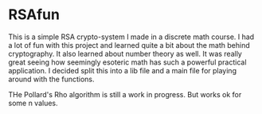 # RSAfun

This is a simple RSA crypto-system I made in a discrete math course. I had a lot of fun with this project and learned 
quite a bit about the math behind cryptography. It also learned about number theory as well. It was really great seeing
how seemingly esoteric math has such a powerful practical application. I decided split this into a lib file and a main
file for playing around with the functions.

THe Pollard's Rho algorithm is still a work in progress. But works ok for some n values.
